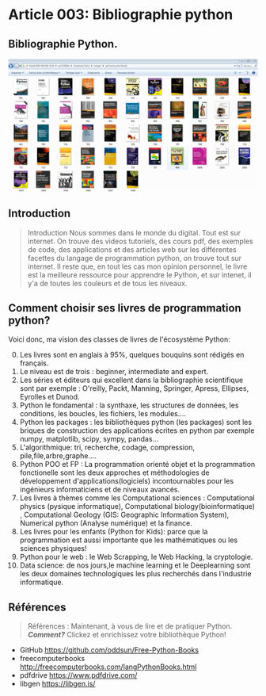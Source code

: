 <!--

author:   (c) riadh BEN NESSIB
email:    riadhbennessib@gmail.com
version:  0.1.0
language: fr
logo: https://raw.githubusercontent.com/pyTUNISIA/home/master/images/py/pyTunisiaBooks.png
comment:  pyTUNISIA: Programmation Scientifique avec python.
mode: Textbook
script:   https://pyodide-cdn2.iodide.io/v0.15.0/full/pyodide.js
@onload
window.languagePluginUrl = 'https://pyodide-cdn2.iodide.io/v0.15.0/full/'
window.pyodide_ready = false;
window.pyodide_modules = new Set()
window.py_packages = ["matplotlib", "numpy"]
window.loadModules = function() {
  languagePluginLoader.then(() => {
    console.log("pyodide is ready")
    if (window.py_packages) {

      for( let i = 0; i < window.py_packages.length; i++ ) {
        window.pyodide_modules.add(window.py_packages[i])
      }

      pyodide.loadPackage(window.py_packages).then(() => {
        console.log("all packages loaded")
        window.pyodide_ready = true;
      });
    }
    else {
      window.pyodide_ready = true;
    }
  })
}

window.loadModules()

@end


@Pyodide.eval: @Pyodide.eval_(@uid)

@Pyodide.eval_
<script>

function initPlot() {
try {

pyodide.runPython(`
import io, base64

try:
  img_str_
except NameError:
  img_str_ = {}

def plot(fig, id="plot-@0"):
  buf = io.BytesIO()
  fig.savefig(buf, format='png')
  buf.seek(0)
  img_str_[id] = "data:image/png;base64," + base64.b64encode(buf.read()).decode('UTF-8')
`)
} catch (e) {}
}

function copyPlot() {
  if ( pyodide.globals.img_str_["plot-@0"] ) {
    document.getElementById("plot-@0").src = pyodide.globals.img_str_["plot-@0"]
    document.getElementById("plot-@0").parentElement.style = ""
  }
}

////////////////////////////////////////////////////

function runPython() {
  if (window.pyodide_ready) {
    pyodide.globals.print = (...e) => { e = e.slice(0,-1); console.log(...e) };
    setTimeout(() => {
      try {
        initPlot()

        let fin = pyodide.runPython(`@input`)
        if (fin) {
          console.log(fin)
        }
        copyPlot()
        send.lia("LIA: stop")
      } catch(e) {
        //window.py_packages = ["matplotlib"]
        let module = e.message.match(/ModuleNotFoundError: No module named '([^']+)/g)
        if (! module) {
          console.error(e)
          //let msg = e.message.match(/File "<unknown>", line (\d+)\n.*\n.*\n.*/g)
          //window.console.log(msg[0])
          send.lia("LIA: stop")
        }
        else if (module.length != 0) {
          module = module[0].split("'")[1]
          if (window.pyodide_modules.has(module)) {
            console.error(e)
            send.lia("LIA: stop")
          } else {
            console.debug("downloading module =>", module)
            window.py_packages = [ module ]
            window.pyodide_ready = false
            window.loadModules()
            runPython()
          }
        }
        else {
          console.error(e)

          send.lia("LIA: stop")
        }
      }
    }, 100)
  } else {
    setTimeout(runPython, 234)
  }
}

runPython()

"LIA: wait";
</script>

<div id="pyplotdiv" style="display:none"><img id="plot-@0" /></div>

<script>
try {
if ( pyodide.globals.img_str_["plot-@0"] )
  document.getElementById("plot-@0").src = pyodide.globals.img_str_["plot-@0"]
  document.getElementById("plot-@0").parentElement.style = ""
} catch(e) {}

</script>

@end

-->

# Article 003: Bibliographie python

## Bibliographie Python.

![](https://raw.githubusercontent.com/pyTUNISIA/home/master/images/py/pyTunisiaBooks.png)<!--
style = "width: 500px;
        Height:250px;
        display: flex;
        align-items: center;
        justify-content: center;
        border: 5px solid;
         // filter: grayscale(100%);"
-->
## Introduction
> Introduction
Nous sommes dans le monde du digital. Tout est sur internet. On trouve des videos tutoriels, des cours pdf, des exemples de code, des applications et des articles web sur les différentes facettes du langage de programmation python, on trouve tout  sur internet. Il reste que, en tout les cas mon opinion personnel,  le livre est  la meilleure ressource pour apprendre le Python, et sur intenet, il y'a de toutes les couleurs et de tous les niveaux. 
## Comment choisir ses livres de programmation python?
Voici donc, ma vision des classes de livres de l'écosystème Python:

0. Les livres sont en anglais à 95%, quelques bouquins sont rédigés en français.
1. Le niveau est de trois : beginner, intermediate and expert.
2. Les séries et éditeurs qui excellent dans la bibliographie scientifique sont par exemple : O'reilly, Packt, Manning, Springer, Apress, Ellipses, Eyrolles et Dunod.
3. Python le fondamental : la synthaxe, les structures de données, les conditions, les boucles, les fichiers, les modules....
4. Python les packages   : les bibliothèques python (les packages) sont les briques de construction des applications écrites en python par exemple  numpy, matplotlib, scipy, sympy, pandas...
5. L'algorithmique: tri, recherche, codage, compression, pile,file,arbre,graphe....
6. Python POO et FP : La programmation orienté objet et la programmation fonctionelle sont les deux approches et méthodologies de développement d'applications(logiciels) incontournables pour les ingénieurs informaticiens  et de niveaux avancés.
7. Les livres à thèmes comme les Computational sciences : Computational physics (pysique informatique), Computational biology(bioinformatique) , Computational Geology (GIS: Geographic Information System), Numerical python (Analyse numérique) et la finance.
8. Les livres pour les enfants (Python for Kids): parce que la programmation est aussi importante que les mathématiques ou les sciences physiques!
9. Python pour le web : le Web Scrapping, le Web Hacking, la cryptologie.
10. Data science: de nos jours,le machine learning et le Deeplearning sont les deux domaines technologiques les plus recherchés dans l'industrie informatique.

## Références
> Références :
Maintenant, à vous de lire et de pratiquer Python. __*Comment?*__ Clickez et enrichissez votre bibliothèque Python!

* GitHub https://github.com/oddsun/Free-Python-Books
* freecomputerbooks http://freecomputerbooks.com/langPythonBooks.html
* pdfdrive https://www.pdfdrive.com/
* libgen https://libgen.is/

